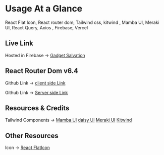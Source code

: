 # Usage At a Glance

React Flat Icon, React router dom, Tailwind css, kitwind , Mamba UI, Meraki UI, React Query, Axios , Firebase, Vercel

## Live Link

Hosted in Firebase -> [Gadget Salvation](https://resaleclient.web.app/)

## React Router Dom v6.4

Github Link -> [client side Link](https://github.com/programming-hero-web-course-4/b612-used-products-resale-clients-side-hossainshadat)

Github Link -> [Server side Link](https://github.com/programming-hero-web-course-4/b612-used-products-resale-server-side-hossainshadat)

## Resources & Credits

Tailwind Components ->
[Mamba UI](https://www.mambaui.com/)
[daisy UI](https://daisyui.com/)
[Meraki UI](https://merakiui.com/components)
[Kitwind](https://kitwind.io/products/kometa/components)

## Other Resources

Icon -> [React FlatIcon](https://react-icons.github.io/react-icons/)
